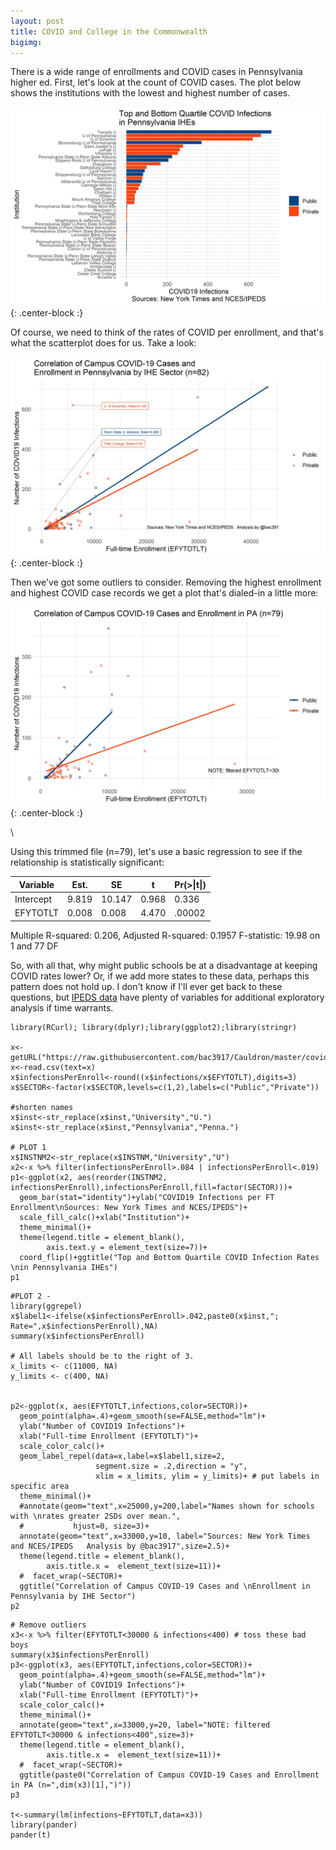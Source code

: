 ```yaml
---
layout: post
title: COVID and College in the Commonwealth
bigimg:
---
```


There is a wide range of enrollments and COVID cases in Pennsylvania higher ed.  First, let's look at the count of COVID cases. The plot below shows the institutions with the lowest and highest number of cases.

![COVIDbar](/img/p1.jpg){: .center-block :}      

Of course, we need to think of the rates of COVID per enrollment, and that's what the scatterplot does for us. Take a look:

![COVIDscatterplot](/img/covidcollege1.jpg){: .center-block :}      

Then we've got some outliers to consider.  Removing the highest enrollment and highest COVID case records we get a plot that's dialed-in a little more:

![COVIDscatterplot](/img/covidcollegeRemoveOutliers.jpg){: .center-block :}      

\ 

Using this trimmed file (n=79), let's use a basic regression to see if the relationship is statistically significant:


| Variable  | Est.  | SE     | t     | Pr(>\|t\|) |
|-----------|-------|--------|-------|------------|
| Intercept | 9.819 | 10.147 | 0.968 | 0.336      |
| EFYTOTLT  | 0.008 | 0.008  | 4.470 | .00002     |

Multiple R-squared:  0.206,	Adjusted R-squared:  0.1957 
F-statistic: 19.98 on 1 and 77 DF


So, with all that, why might public schools be at a disadvantage at keeping COVID rates lower? Or, if we add more states to these data, perhaps this pattern does not hold up.  I don't know if I'll ever get back to these questions, but <a href="https://nces.ed.gov/ipeds/" target="_blank" >IPEDS data</a> have plenty of variables for additional exploratory analysis if time warrants.

```
library(RCurl); library(dplyr);library(ggplot2);library(stringr)

x<-getURL("https://raw.githubusercontent.com/bac3917/Cauldron/master/covidIHE.csv")
x<-read.csv(text=x)
x$infectionsPerEnroll<-round((x$infections/x$EFYTOTLT),digits=3)
x$SECTOR<-factor(x$SECTOR,levels=c(1,2),labels=c("Public","Private"))

#shorten names
x$inst<-str_replace(x$inst,"University","U.")
x$inst<-str_replace(x$inst,"Pennsylvania","Penna.")

# PLOT 1
x$INSTNM2<-str_replace(x$INSTNM,"University","U")
x2<-x %>% filter(infectionsPerEnroll>.084 | infectionsPerEnroll<.019)
p1<-ggplot(x2, aes(reorder(INSTNM2, infectionsPerEnroll),infectionsPerEnroll,fill=factor(SECTOR)))+
  geom_bar(stat="identity")+ylab("COVID19 Infections per FT Enrollment\nSources: New York Times and NCES/IPEDS")+
  scale_fill_calc()+xlab("Institution")+
  theme_minimal()+
  theme(legend.title = element_blank(),
        axis.text.y = element_text(size=7))+
  coord_flip()+ggtitle("Top and Bottom Quartile COVID Infection Rates \nin Pennsylvania IHEs")
p1
```


```
#PLOT 2 - 
library(ggrepel)
x$label1<-ifelse(x$infectionsPerEnroll>.042,paste0(x$inst,"; Rate=",x$infectionsPerEnroll),NA)
summary(x$infectionsPerEnroll)

# All labels should be to the right of 3.
x_limits <- c(11000, NA)
y_limits <- c(400, NA)


p2<-ggplot(x, aes(EFYTOTLT,infections,color=SECTOR))+
  geom_point(alpha=.4)+geom_smooth(se=FALSE,method="lm")+
  ylab("Number of COVID19 Infections")+
  xlab("Full-time Enrollment (EFYTOTLT)")+
  scale_color_calc()+
  geom_label_repel(data=x,label=x$label1,size=2,
                   segment.size = .2,direction = "y",
                   xlim = x_limits, ylim = y_limits)+ # put labels in specific area
  theme_minimal()+
  #annotate(geom="text",x=25000,y=200,label="Names shown for schools with \nrates greater 2SDs over mean.",
  #           hjust=0, size=3)+
  annotate(geom="text",x=33000,y=10, label="Sources: New York Times and NCES/IPEDS   Analysis by @bac3917",size=2.5)+
  theme(legend.title = element_blank(),
        axis.title.x =  element_text(size=11))+
  #  facet_wrap(~SECTOR)+
  ggtitle("Correlation of Campus COVID-19 Cases and \nEnrollment in Pennsylvania by IHE Sector")
p2
```


```
# Remove outliers
x3<-x %>% filter(EFYTOTLT<30000 & infections<400) # toss these bad boys
summary(x3$infectionsPerEnroll)
p3<-ggplot(x3, aes(EFYTOTLT,infections,color=SECTOR))+
  geom_point(alpha=.4)+geom_smooth(se=FALSE,method="lm")+
  ylab("Number of COVID19 Infections")+
  xlab("Full-time Enrollment (EFYTOTLT)")+
  scale_color_calc()+
  theme_minimal()+
  annotate(geom="text",x=33000,y=20, label="NOTE: filtered EFYTOTLT<30000 & infections<400",size=3)+
  theme(legend.title = element_blank(),
        axis.title.x =  element_text(size=11))+
  #  facet_wrap(~SECTOR)+
  ggtitle(paste0("Correlation of Campus COVID-19 Cases and Enrollment in PA (n=",dim(x3)[1],")"))
p3

t<-summary(lm(infections~EFYTOTLT,data=x3))
library(pander)
pander(t)

```



